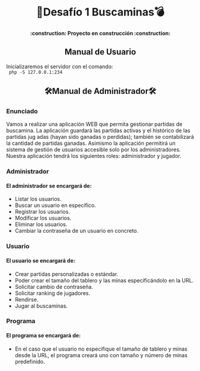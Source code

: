 <h1 align="center">🚩Desafío 1 Buscaminas💣</h1>

<h4 align="center">
:construction: Proyecto en construcción :construction:
</h4>

<h2 align="center">Manual de Usuario</h2>

Inicializaremos el servidor con el comando:<br>
` php -S 127.0.0.1:234`

<h2 align="center">🛠Manual de Administrador🛠</h2>
<h3>Enunciado</h3>
<p>Vamos a realizar una aplicación WEB que permita gestionar partidas de buscamina. La
aplicación guardará las partidas activas y el histórico de las partidas jug adas (hayan
sido ganadas o perdidas); también se contabilizará la cantidad de partidas ganadas.
Asimismo la aplicación permitirá un sistema de gestión de usuarios accesible solo por
los administradores.
Nuestra aplicación tendrá los siguientes roles: administrador y jugador.</p>

<h3>Administrador</h3>
<h4>El administrador se encargará de:</h4>

+ Listar los usuarios.
+ Buscar un usuario en específico.
+ Registrar los usuarios.
+ Modificar los usuarios.
+ Eliminar los usuarios.
+ Cambiar la contraseña de un usuario en concreto.

<h3>Usuario</h3>
<h4>El usuario se encargará de:</h4>

+ Crear partidas personalizadas o estándar.
+ Poder crear el tamaño del tablero y las minas especificándolo en la URL.
+ Solicitar cambio de contraseña.
+ Solicitar ranking de jugadores.
+ Rendirse.
+ Jugar al buscaminas.

<h3>Programa</h3>
<h4>El programa se encargará de:</h4>

+ En el caso que el usuario no especifique el tamaño de tablero y minas desde la URL, el programa creará uno con tamaño y número de minas predefinido.

